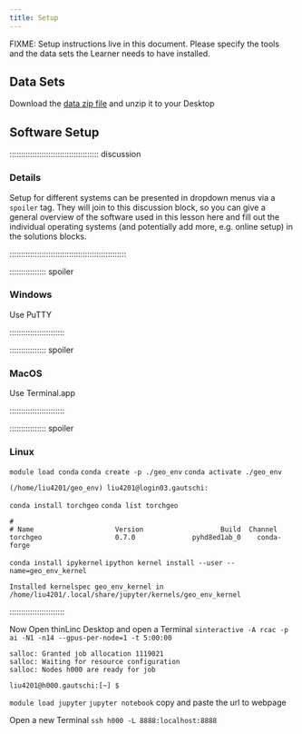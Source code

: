```yaml
---
title: Setup
---
```


FIXME: Setup instructions live in this document. Please specify the tools and
the data sets the Learner needs to have installed.

## Data Sets

<!--
FIXME: place any data you want learners to use in `episodes/data` and then use
       a relative link ( [data zip file](data/lesson-data.zip) ) to provide a
       link to it, replacing the example.com link.
-->
Download the [data zip file](https://example.com/FIXME) and unzip it to your Desktop

## Software Setup

::::::::::::::::::::::::::::::::::::::: discussion

### Details

Setup for different systems can be presented in dropdown menus via a `spoiler`
tag. They will join to this discussion block, so you can give a general overview
of the software used in this lesson here and fill out the individual operating
systems (and potentially add more, e.g. online setup) in the solutions blocks.

:::::::::::::::::::::::::::::::::::::::::::::::::::

:::::::::::::::: spoiler

### Windows

Use PuTTY

::::::::::::::::::::::::

:::::::::::::::: spoiler

### MacOS

Use Terminal.app

::::::::::::::::::::::::


:::::::::::::::: spoiler

### Linux

```module load conda```
```conda create -p ./geo_env```
```conda activate ./geo_env```

```(/home/liu4201/geo_env) liu4201@login03.gautschi:```

```conda install torchgeo```
```conda list torchgeo```

```# packages in environment at /home/liu4201/conda_env/geo_env:
#
# Name                    Version                   Build  Channel
torchgeo                  0.7.0              pyhd8ed1ab_0    conda-forge
```

```conda install ipykernel```
```ipython kernel install --user --name=geo_env_kernel```

```Installed kernelspec geo_env_kernel in /home/liu4201/.local/share/jupyter/kernels/geo_env_kernel```

::::::::::::::::::::::::

Now Open thinLinc Desktop and open a Terminal
```sinteractive -A rcac -p ai -N1 -n14 --gpus-per-node=1 -t 5:00:00```

```
salloc: Granted job allocation 1119021
salloc: Waiting for resource configuration
salloc: Nodes h000 are ready for job

liu4201@h000.gautschi:[~] $
```

```module load jupyter```
```jupyter notebook```
copy and paste the url to webpage

Open a new Terminal
```ssh h000 -L 8888:localhost:8888```
